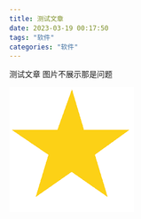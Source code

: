 ```yaml
---
title: 测试文章
date: 2023-03-19 00:17:50
tags: "软件"
categories: "软件"
---
```


测试文章
图片不展示那是问题

![图片引用方法二](测试文章/images.png)
